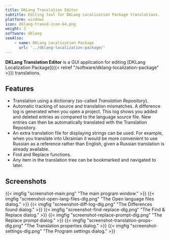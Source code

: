 ```yaml
---
title: DKLang Translation Editor
subtitle: Editing tool for DKLang Localization Package translations.
platform: windows
icon: dklang-traned-icon-64.png
weight: 3
software: dklang
seeAlso:
    - name: DKLang Localization Package
      url: '../dklang-localization-package/'
---
```


**DKLang Translation Editor** is a GUI application for editing [DKLang Localization Package]({{< relref "/software/dklang-localization-package" >}}) translations.

## Features

* Translation using a dictionary (so-called *Translation Repository*).
* Automatic tracking of source and translation mismatches. A difference log is generated when you open a project. This log shows you added and deleted entries as compared to the language source file. New entries can then be automatically translated with the Translation Repository.
* An extra translation file for displaying strings can be used. For example, when you translate into Ukrainian it would be more convenient to use Russian as a reference rather than English, given a Russian translation is already available.
* Find and Replace functions.
* Any item in the translation tree can be bookmarked and navigated to later.

## Screenshots

{{< imgfig "screenshot-main.png"                  "The main program window." >}}
{{< imgfig "screenshot-open-lang-files-dlg.png"   "The Open language files dialog." >}}
{{< imgfig "screenshot-diff-log-dlg.png"          "The Differences found dialog." >}}
{{< imgfig "screenshot-find-replace-dlg.png"      "The Find & Replace dialog." >}}
{{< imgfig "screenshot-replace-prompt-dlg.png"    "The Replace prompt dialog." >}}
{{< imgfig "screenshot-translation-props-dlg.png" "The Translation properties dialog." >}}
{{< imgfig "screenshot-settings-dlg.png"          "The Program settings dialog." >}}
